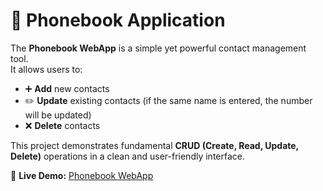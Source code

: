 # 📘 Phonebook Application

The **Phonebook WebApp** is a simple yet powerful contact management tool.  
It allows users to:

- ➕ **Add** new contacts  
- ✏️ **Update** existing contacts (if the same name is entered, the number will be updated)  
- ❌ **Delete** contacts  

This project demonstrates fundamental **CRUD (Create, Read, Update, Delete)** operations in a clean and user-friendly interface.  

🔗 **Live Demo:** [Phonebook WebApp](https://fullstackopen-mr-1.onrender.com)
